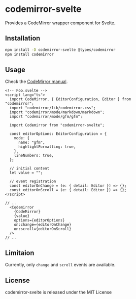 # codemirror-svelte

Provides a CodeMirror wrapper component for Svelte.

## Installation

```sh
npm install -D codemirror-svelte @types/codemirror
npm install codemirror
```

## Usage

Check the [CodeMirror manual](https://codemirror.net/doc/manual.html).

```svelte
<!-- Foo.svelte -->
<script lang="ts">
  import CodeMirror, { EditorConfiguration, Editor } from "codemirror";
  import "codemirror/lib/codemirror.css";
  import "codemirror/mode/markdown/markdown";
  import "codemirror/mode/gfm/gfm";

  import Codemirror from "codemirror-svelte";

  const editorOptions: EditorConfiguration = {
    mode: {
      name: "gfm",
      highlightFormatting: true,
    },
    lineNumbers: true,
  };

  // initial content
  let value = "";

  // event registration
  const editorOnChange = (e: { detail: Editor }) => {};
  const editorOnScroll = (e: { detail: Editor }) => {};
</script>

// ..
  <Codemirror
    {CodeMirror}
    {value}
    options={editorOptions}
    on:change={editorOnChange}
    on:scroll={editorOnScroll}
  />
// ..
```

## Limitaion

Currently, only `change` and `scroll` events are available.

## License

codemirror-svelte is released under the MIT License
